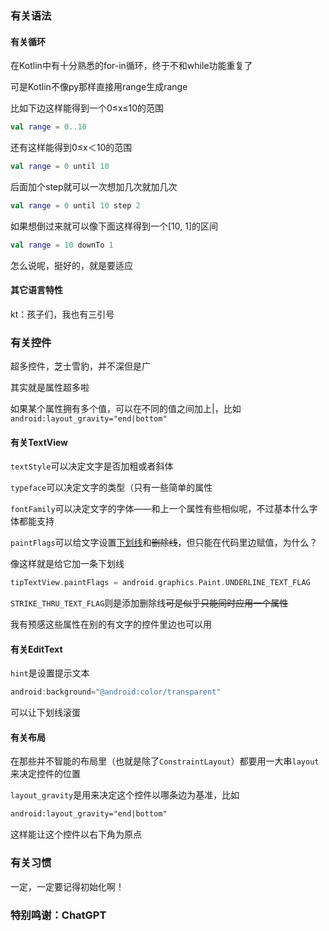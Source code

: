 ### 有关语法

#### 有关循环

在Kotlin中有十分熟悉的for-in循环，终于不和while功能重复了

可是Kotlin不像py那样直接用range生成range

比如下边这样能得到一个0≤x≤10的范围

```kotlin
val range = 0..10 
```

还有这样能得到0≤x＜10的范围

```kotlin
val range = 0 until 10 
```

后面加个step就可以一次想加几次就加几次

```kotlin
val range = 0 until 10 step 2
```

如果想倒过来就可以像下面这样得到一个[10, 1]的区间

```kotlin
val range = 10 downTo 1
```

怎么说呢，挺好的，就是要适应

#### 其它语言特性

kt：孩子们，我也有三引号

### 有关控件

超多控件，芝士雪豹，并不深但是广

其实就是属性超多啦

如果某个属性拥有多个值，可以在不同的值之间加上|，比如`android:layout_gravity="end|bottom"`

#### 有关TextView

`textStyle`可以决定文字是否加粗或者斜体

`typeface`可以决定文字的类型（只有一些简单的属性

`fontFamily`可以决定文字的字体——和上一个属性有些相似呢，不过基本什么字体都能支持

`paintFlags`可以给文字设置<u>下划线</u>和~~删除线~~，但只能在代码里边赋值，为什么？

像这样就是给它加一条下划线

```kotlin
tipTextView.paintFlags = android.graphics.Paint.UNDERLINE_TEXT_FLAG
```

`STRIKE_THRU_TEXT_FLAG`则是添加删除线~~可是似乎只能同时应用一个属性~~

我有预感这些属性在别的有文字的控件里边也可以用



#### 有关EditText

`hint`是设置提示文本

```kotlin
android:background="@android:color/transparent"
```

可以让下划线滚蛋



#### 有关布局

在那些并不智能的布局里（也就是除了`ConstraintLayout`）都要用一大串`layout`来决定控件的位置

`layout_gravity`是用来决定这个控件以哪条边为基准，比如

```xml
android:layout_gravity="end|bottom"
```

这样能让这个控件以右下角为原点

### 有关习惯

一定，一定要记得初始化啊！



### 特别鸣谢：ChatGPT